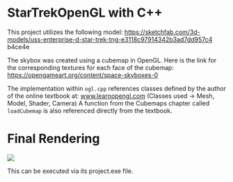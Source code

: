 # StarTrekOpenGL with C++

This project utilizes the following model:
https://sketchfab.com/3d-models/uss-enterprise-d-star-trek-tng-e3118c97914342b3ad7dd957c4
b4ce4e

The skybox was created using a cubemap in OpenGL. Here is the link for the corresponding textures for each face of the cubemap:
https://opengameart.org/content/space-skyboxes-0

The implementation within `ogl.cpp` references classes defined by the author of the online textbook at: www.learnopengl.com
(Classes used -> Mesh, Model, Shader, Camera)
A function from the Cubemaps chapter called `loadCubemap` is also referenced directly from the textbook.

# Final Rendering
![](https://github.com/dhodzic1/StarTrekOpenGL/blob/main/enterprise.gif)

This can be executed via its project.exe file.

